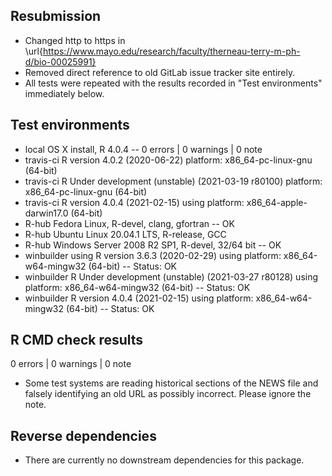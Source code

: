 ## Resubmission
* Changed http to https in 
\url{https://www.mayo.edu/research/faculty/therneau-terry-m-ph-d/bio-00025991}
* Removed direct reference to old GitLab issue tracker site entirely.
* All tests were repeated with the results recorded in "Test environments"
  immediately below.
  
## Test environments
* local OS X install, R 4.0.4 -- 0 errors | 0 warnings | 0 note
* travis-ci R version 4.0.2 (2020-06-22) platform: x86_64-pc-linux-gnu (64-bit)
* travis-ci R Under development (unstable) (2021-03-19 r80100) platform: 
  x86_64-pc-linux-gnu (64-bit)
* travis-ci R version 4.0.4 (2021-02-15) using platform: 
  x86_64-apple-darwin17.0 (64-bit)
* R-hub Fedora Linux, R-devel, clang, gfortran -- OK
* R-hub Ubuntu Linux 20.04.1 LTS, R-release, GCC
* R-hub Windows Server 2008 R2 SP1, R-devel, 32/64 bit -- OK
* winbuilder using R version 3.6.3 (2020-02-29)
  using platform: x86_64-w64-mingw32 (64-bit) -- Status: OK
* winbuilder R Under development (unstable) (2021-03-27 r80128)
  using platform: x86_64-w64-mingw32 (64-bit) -- Status: OK
* winbuilder R version 4.0.4 (2021-02-15) using platform: 
  x86_64-w64-mingw32 (64-bit) -- Status: OK

## R CMD check results

0 errors | 0 warnings | 0 note

-  Some test systems are reading historical sections of the NEWS file and 
   falsely identifying an old URL as possibly incorrect. Please ignore the note.
   
## Reverse dependencies

* There are currently no downstream dependencies for this package.


